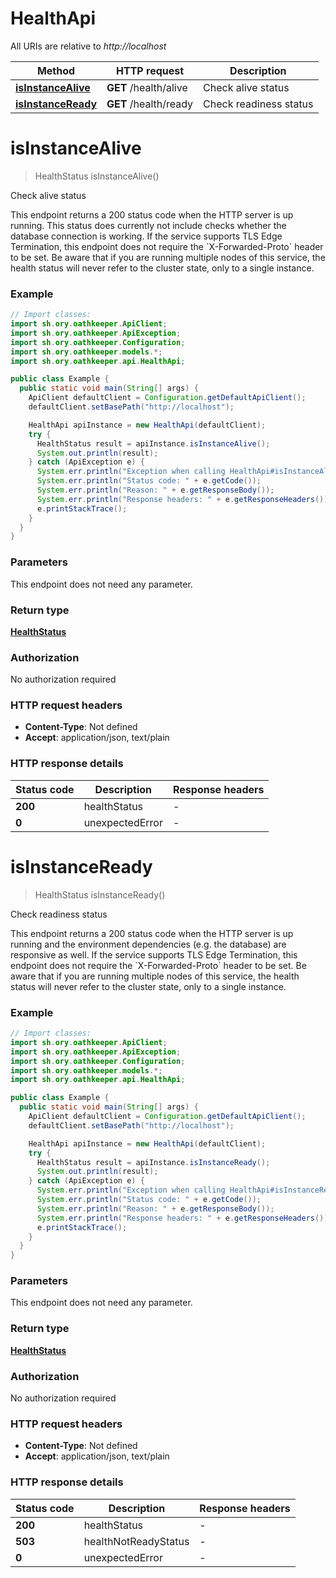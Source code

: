 # HealthApi

All URIs are relative to *http://localhost*

| Method | HTTP request | Description |
|------------- | ------------- | -------------|
| [**isInstanceAlive**](HealthApi.md#isInstanceAlive) | **GET** /health/alive | Check alive status |
| [**isInstanceReady**](HealthApi.md#isInstanceReady) | **GET** /health/ready | Check readiness status |


<a id="isInstanceAlive"></a>
# **isInstanceAlive**
> HealthStatus isInstanceAlive()

Check alive status

This endpoint returns a 200 status code when the HTTP server is up running. This status does currently not include checks whether the database connection is working.  If the service supports TLS Edge Termination, this endpoint does not require the &#x60;X-Forwarded-Proto&#x60; header to be set.  Be aware that if you are running multiple nodes of this service, the health status will never refer to the cluster state, only to a single instance.

### Example
```java
// Import classes:
import sh.ory.oathkeeper.ApiClient;
import sh.ory.oathkeeper.ApiException;
import sh.ory.oathkeeper.Configuration;
import sh.ory.oathkeeper.models.*;
import sh.ory.oathkeeper.api.HealthApi;

public class Example {
  public static void main(String[] args) {
    ApiClient defaultClient = Configuration.getDefaultApiClient();
    defaultClient.setBasePath("http://localhost");

    HealthApi apiInstance = new HealthApi(defaultClient);
    try {
      HealthStatus result = apiInstance.isInstanceAlive();
      System.out.println(result);
    } catch (ApiException e) {
      System.err.println("Exception when calling HealthApi#isInstanceAlive");
      System.err.println("Status code: " + e.getCode());
      System.err.println("Reason: " + e.getResponseBody());
      System.err.println("Response headers: " + e.getResponseHeaders());
      e.printStackTrace();
    }
  }
}
```

### Parameters
This endpoint does not need any parameter.

### Return type

[**HealthStatus**](HealthStatus.md)

### Authorization

No authorization required

### HTTP request headers

 - **Content-Type**: Not defined
 - **Accept**: application/json, text/plain

### HTTP response details
| Status code | Description | Response headers |
|-------------|-------------|------------------|
| **200** | healthStatus |  -  |
| **0** | unexpectedError |  -  |

<a id="isInstanceReady"></a>
# **isInstanceReady**
> HealthStatus isInstanceReady()

Check readiness status

This endpoint returns a 200 status code when the HTTP server is up running and the environment dependencies (e.g. the database) are responsive as well.  If the service supports TLS Edge Termination, this endpoint does not require the &#x60;X-Forwarded-Proto&#x60; header to be set.  Be aware that if you are running multiple nodes of this service, the health status will never refer to the cluster state, only to a single instance.

### Example
```java
// Import classes:
import sh.ory.oathkeeper.ApiClient;
import sh.ory.oathkeeper.ApiException;
import sh.ory.oathkeeper.Configuration;
import sh.ory.oathkeeper.models.*;
import sh.ory.oathkeeper.api.HealthApi;

public class Example {
  public static void main(String[] args) {
    ApiClient defaultClient = Configuration.getDefaultApiClient();
    defaultClient.setBasePath("http://localhost");

    HealthApi apiInstance = new HealthApi(defaultClient);
    try {
      HealthStatus result = apiInstance.isInstanceReady();
      System.out.println(result);
    } catch (ApiException e) {
      System.err.println("Exception when calling HealthApi#isInstanceReady");
      System.err.println("Status code: " + e.getCode());
      System.err.println("Reason: " + e.getResponseBody());
      System.err.println("Response headers: " + e.getResponseHeaders());
      e.printStackTrace();
    }
  }
}
```

### Parameters
This endpoint does not need any parameter.

### Return type

[**HealthStatus**](HealthStatus.md)

### Authorization

No authorization required

### HTTP request headers

 - **Content-Type**: Not defined
 - **Accept**: application/json, text/plain

### HTTP response details
| Status code | Description | Response headers |
|-------------|-------------|------------------|
| **200** | healthStatus |  -  |
| **503** | healthNotReadyStatus |  -  |
| **0** | unexpectedError |  -  |

